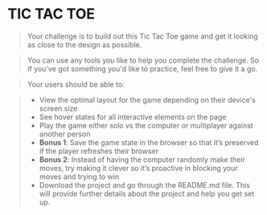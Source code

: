 
# TIC TAC TOE

> Your challenge is to build out this Tic Tac Toe game and get it looking as close to the design as possible.

> You can use any tools you like to help you complete the challenge. So if you've got something you'd like to practice, feel free to give it a go.

> Your users should be able to:

> - View the optimal layout for the game depending on their device's screen size
> - See hover states for all interactive elements on the page
> - Play the game either solo vs the computer or multiplayer against another person
> - **Bonus 1**: Save the game state in the browser so that it’s preserved if the player refreshes their browser
> - **Bonus 2**: Instead of having the computer randomly make their moves, try making it clever so it’s proactive in blocking your moves and trying to win
> - Download the project and go through the README.md file. This will provide further details about the project and help you get set up.
